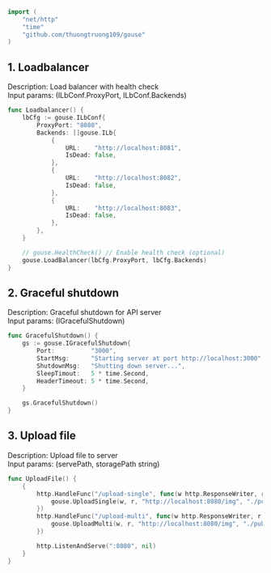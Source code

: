 
# <Badge style='font-size: 1.8rem; text-shadow: 1px 1px 2px rgba(0, 0, 0, 0.3); padding: 0.35rem 0.75rem 0.35rem 0;' type='info' text='🔖 Api' />


```go
import (
	"net/http"
	"time"
	"github.com/thuongtruong109/gouse"
)
```

## 1. Loadbalancer

Description: Load balancer with health check<br>Input params: (ILbConf.ProxyPort, ILbConf.Backends)<br>

```go
func Loadbalancer() {
	lbCfg := gouse.ILbConf{
		ProxyPort: "8080",
		Backends: []gouse.ILb{
			{
				URL:    "http://localhost:8081",
				IsDead: false,
			},
			{
				URL:    "http://localhost:8082",
				IsDead: false,
			},
			{
				URL:    "http://localhost:8083",
				IsDead: false,
			},
		},
	}

	// gouse.HealthCheck() // Enable health check (optional)
	gouse.LoadBalancer(lbCfg.ProxyPort, lbCfg.Backends)
}
```

## 2. Graceful shutdown

Description: Graceful shutdown for API server<br>Input params: (IGracefulShutdown)<br>

```go
func GracefulShutdown() {
	gs := gouse.IGracefulShutdown{
		Port:          "3000",
		StartMsg:      "Starting server at port http://localhost:3000",
		ShutdownMsg:   "Shutting down server...",
		SleepTimout:   5 * time.Second,
		HeaderTimeout: 5 * time.Second,
	}

	gs.GracefulShutdown()
}
```

## 3. Upload file

Description: Upload file to server<br>Input params: (servePath, storagePath string)<br>

```go
func UploadFile() {
	{
		http.HandleFunc("/upload-single", func(w http.ResponseWriter, r *http.Request) {
			gouse.UploadSingle(w, r, "http://localhost:8080/img", "./public")
		})
		http.HandleFunc("/upload-multi", func(w http.ResponseWriter, r *http.Request) {
			gouse.UploadMulti(w, r, "http://localhost:8080/img", "./public")
		})

		http.ListenAndServe(":8080", nil)
	}
}
```
